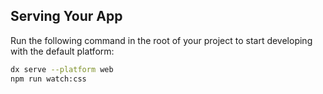 ## Serving Your App

Run the following command in the root of your project to start developing with the default platform:

```bash
dx serve --platform web
npm run watch:css
```

